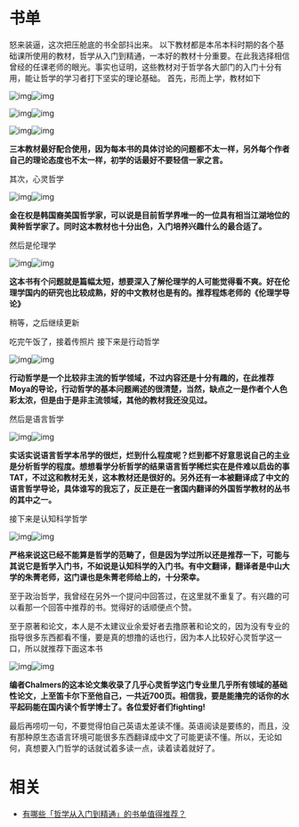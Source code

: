 # 书单



怒来装逼，这次把压舱底的书全部抖出来。
以下教材都是本吊本科时期的各个基础课所使用的教材，哲学从入门到精通，一本好的教材十分重要。在此我选择相信曾经的任课老师的眼光。事实也证明，这些教材对于哲学各大部门的入门十分有用，能让哲学的学习者打下坚实的理论基础。
首先，形而上学，教材如下

![img](https://pic4.zhimg.com/50/753f2bf41eb3518d4de4c54c5ce06feb_hd.jpg)![img](https://pic4.zhimg.com/80/753f2bf41eb3518d4de4c54c5ce06feb_hd.jpg)

![img](https://pic1.zhimg.com/50/d9f88bbfa2f12aedec211a85ecf8115d_hd.jpg)![img](https://pic1.zhimg.com/80/d9f88bbfa2f12aedec211a85ecf8115d_hd.jpg)

![img](https://pic3.zhimg.com/50/0db4918c57f8097b453e4b44270c5336_hd.jpg)![img](https://pic3.zhimg.com/80/0db4918c57f8097b453e4b44270c5336_hd.jpg)



**三本教材最好配合使用，因为每本书的具体讨论的问题都不太一样，另外每个作者自己的理论态度也不太一样，初学的话最好不要轻信一家之言。**


其次，心灵哲学

![img](https://pic4.zhimg.com/50/d71367b06e456f2c97a047857a881f04_hd.jpg)![img](https://pic4.zhimg.com/80/d71367b06e456f2c97a047857a881f04_hd.jpg)


**金在权是韩国裔美国哲学家，可以说是目前哲学界唯一的一位具有相当江湖地位的黄种哲学家了。同时这本教材也十分出色，入门培养兴趣什么的最合适了。**

然后是伦理学

![img](https://pic4.zhimg.com/50/51910b4a3de14311237e4c37b1f9ed8c_hd.jpg)![img](https://pic4.zhimg.com/80/51910b4a3de14311237e4c37b1f9ed8c_hd.jpg)

**这本书有个问题就是篇幅太短，想要深入了解伦理学的人可能觉得看不爽。好在伦理学国内的研究也比较成熟，好的中文教材也是有的。推荐程炼老师的《伦理学导论》**

稍等，之后继续更新

吃完午饭了，接着传照片
接下来是行动哲学

![img](https://pic1.zhimg.com/50/ab1aee1852371444f46d2d8bd969d23b_hd.jpg)![img](https://pic1.zhimg.com/80/ab1aee1852371444f46d2d8bd969d23b_hd.jpg)


**行动哲学是一个比较非主流的哲学领域，不过内容还是十分有趣的，在此推荐Moya的导论，行动哲学的基本问题阐述的很清楚，当然，缺点之一是作者个人色彩太浓，但是由于是非主流领域，其他的教材我还没见过。**


然后是语言哲学

![img](https://pic4.zhimg.com/50/025591a17145003a91c637cab0fbeec5_hd.jpg)![img](https://pic4.zhimg.com/80/025591a17145003a91c637cab0fbeec5_hd.jpg)



**实话实说语言哲学本吊学的很烂，烂到什么程度呢？烂到都不好意思说自己的主业是分析哲学的程度。想想看学分析哲学的结果语言哲学稀烂实在是件难以启齿的事TAT，不过这和教材无关，这本教材还是很好的。另外还有一本被翻译成了中文的语言哲学导论，具体谁写的我忘了，反正是在一套国内翻译的外国哲学教材的丛书的其中之一。**


接下来是认知科学哲学

![img](https://pic2.zhimg.com/50/2331e46c6b7a246cb2450765b46f252f_hd.jpg)![img](https://pic2.zhimg.com/80/2331e46c6b7a246cb2450765b46f252f_hd.jpg)



**严格来说这已经不能算是哲学的范畴了，但是因为学过所以还是推荐一下，可能与其说它是哲学入门书，不如说是认知科学的入门书。有中文翻译，翻译者是中山大学的朱菁老师，这门课也是朱菁老师给上的，十分荣幸。**


至于政治哲学，我曾经在另外一个提问中回答过，在这里就不重复了。有兴趣的可以看那一个回答中推荐的书。觉得好的话顺便点个赞。

至于原著和论文，本人是不太建议业余爱好者去撸原著和论文的，因为没有专业的指导很多东西都看不懂，要是真的想撸的话也行，因为本人比较好心灵哲学这一口，所以就推荐下面这本书

![img](https://pic3.zhimg.com/50/4d2ade089a6952c0e9bf241ecfb27224_hd.jpg)![img](https://pic3.zhimg.com/80/4d2ade089a6952c0e9bf241ecfb27224_hd.jpg)



**编者Chalmers的这本论文集收录了几乎心灵哲学这门专业里几乎所有领域的基础性论文，上至笛卡尔下至他自己，一共近700页。相信我，要是能撸完的话你的水平起码能在国内读个哲学博士了。各位爱好者们fighting!**

最后再唠叨一句，不要觉得怕自己英语太差读不懂。英语阅读是要练的，而且，没有那种原生态语言环境可能很多东西翻译成中文了可能更读不懂。所以，无论如何，真想要入门哲学的话就试着多读一点，读着读着就好了。



# 相关

- [有哪些「哲学从入门到精通」的书单值得推荐？](https://www.zhihu.com/question/35450033)
